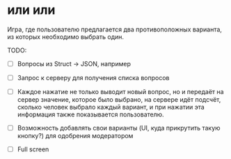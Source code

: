 #  или или

Игра, где пользователю предлагается два противоположных варианта, из которых необходимо выбрать один.

TODO:

- [ ] Вопросы из Struct -> JSON, например
- [ ] Запрос к серверу для получения списка вопросов
- [ ] Каждое нажатие не только выводит новый вопрос, но и передаёт на сервер значение, которое было выбрано, на сервере идёт подсчёт, сколько человек выбрало каждый вариант, и при нажатии эта информация также показывается пользователю.
- [ ] Возможность добавлять свои варианты (UI, куда прикрутить такую кнопку?) для одобрения модератором
-  [ ] Full screen






